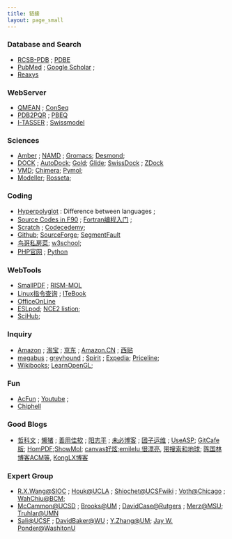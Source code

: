 ```yaml
---
title: 链接
layout: page_small
---
```


### Database and Search
- [RCSB-PDB](http://www.rcsb.org/pdb/home/home.do) ; [PDBE](http://www.ebi.ac.uk/pdbe/)
- [PubMed](http://www.ncbi.nlm.nih.gov/pubmed/) ; [Google Scholar](https://scholar.google.com/) ; 
- [Reaxys](https://www.reaxys.com/reaxys/session.do)

### WebServer
- [QMEAN](http://swissmodel.expasy.org/qmean/cgi/index.cgi) ;  [ConSeq](http://conseq.tau.ac.il/)
- [PDB2PQR](http://nbcr-222.ucsd.edu/pdb2pqr_2.0.0/) ; [PBEQ](http://www.charmm-gui.org/?doc=input/pbeqsolver)
- [I-TASSER](http://zhanglab.ccmb.med.umich.edu/I-TASSER/) ; [Swissmodel](http://swissmodel.expasy.org/)

### Sciences
- [Amber](http://ambermd.org/) ; [NAMD](http://www.ks.uiuc.edu/Research/namd/) ; [Gromacs](http://www.gromacs.org/); [Desmond](https://www.deshawresearch.com/resources_desmond.html);
- [DOCK](http://dock.compbio.ucsf.edu/) ; [AutoDock](http://autodock.scripps.edu/); [Gold](http://www.ccdc.cam.ac.uk/Solutions/GoldSuite/Pages/GOLD.aspx); [Glide](http://www.schrodinger.com/Glide); [SwissDock](http://www.swissdock.ch/) ; [ZDock](http://zdock.umassmed.edu/)
- [VMD](http://www.ks.uiuc.edu/Research/vmd/); [Chimera](http://www.cgl.ucsf.edu/chimera/); [Pymol](http://www.pymolwiki.org/index.php/Main_Page); 
- [Modeller](https://salilab.org/modeller/); [Rosseta](https://www.rosettacommons.org/software/servers);

### Coding
- [Hyperpolyglot](http://hyperpolyglot.org/) : Difference between languages ; 
- [Source Codes in F90](http://people.sc.fsu.edu/~jburkardt/f_src/f_src.html) ; [Fortran编程入门](http://micro.ustc.edu.cn/Fortran/ZJDing/) ;
- [Scratch](https://scratch.mit.edu/) ; [Codecedemy](http://www.codecademy.com/);
- [Github](https://github.com); [SourceForge](http://sourceforge.net/); [SegmentFault](http://segmentfault.com/)
- [鸟哥私房菜](http://linux.vbird.org/); [w3school](http://www.w3school.com.cn/);
- [PHP官网](http://php.net/) ; [Python](https://www.python.org/)

### WebTools
- [SmallPDF](http://smallpdf.com/cn/) ; [RISM-MOL](https://compchemmpi.wikispaces.com/RISM-MOL)
- [Linux指令查询](http://man.linuxde.net/) ; [ITeBook](http://it-ebooks.info/)
- [OfficeOnLine](https://office.live.com/start/default.aspx)
- [ESLpod](https://www.eslpod.com/website/index_new.html); [NCE2 listion](http://www.hjenglish.com/nce/xingainian2/); 
- [SciHub](http://sci-hub.org/); 

### Inquiry
- [Amazon](http://www.amazon.com/) ; [淘宝](http://www.taobao.com/) ; [京东](http://www.jd.com/) ; [Amazon.CN](http://www.amazon.cn/) ; [西贴](http://www.xitie.com/)
- [megabus](http://us.megabus.com/) ; [greyhound](https://greyhound.com/) ; [Spirit](http://www.spirit.com/Default.aspx) ; [Expedia](http://www.expedia.com/); [Priceline](http://www.priceline.com/);  
- [Wikibooks](https://en.wikibooks.org/wiki/Main_Page); [LearnOpenGL](http://learnopengl.com/); 

### Fun
- [AcFun](http://www.acfun.tv/) ; [Youtube](https://www.youtube.com/) ;
- [Chiphell](http://www.chiphell.com/forum.php)

### Good Blogs
- [哲科文](http://jerkwin.github.io/) ; [懒猪](../about/log.html) ; [善用佳软](http://xbeta.info/)  ; [阳志平](http://www.yangzhiping.com/) ; [未必博客](http://cangzhang.github.io/) ; [团子运维](http://kodango.com/) ; [UseASP](http://blog.useasp.net/default.aspx); [GitCafe版](http://platinhom.gitcafe.io/); [HomPDF](http://platinhom.github.io/HomPDF);[ShowMol](http://platinhom.github.io/ShowMol); [canvas好炫](http://darksc.xyz/);[emilelu 很漂亮](http://emilelu.com/), [带搜索和地球](http://codewu.com/); [陈国林博客ACM等](http://blog.csdn.net/chenguolinblog/article/category/1849661), [KongLX博客](http://lingxiankong.github.io/)

### Expert Group
- [R.X.Wang@SIOC](http://www.sioc-ccbg.ac.cn/) ; [Houk@UCLA](http://www.chem.ucla.edu/houk/index.html) ; [Shiochet@UCSF](http://www.bkslab.org/index.php)[wiki](http://wiki.bkslab.org/index.php/Main_Page) ; [Voth@Chicago](https://vothgroup.uchicago.edu/) ; [WahChiu@BCM](https://www.bcm.edu/research/labs/wah-chiu);
- [McCammon@UCSD](http://mccammon.ucsd.edu/) ; [Brooks@UM](http://brooks.chem.lsa.umich.edu/) ; [DavidCase@Rutgers](http://casegroup.rutgers.edu/) ; [Merz@MSU](http://www.merzgroup.org/); [Truhlar@UMN](http://comp.chem.umn.edu/truhlar/index.htm)
- [Sali@UCSF](http://salilab.org/index.html) ; [DavidBaker@WU](http://www.bakerlab.org/) ; [Y.Zhang@UM](http://zhanglab.ccmb.med.umich.edu/); [Jay W. Ponder@WashitonU](http://dasher.wustl.edu/)



